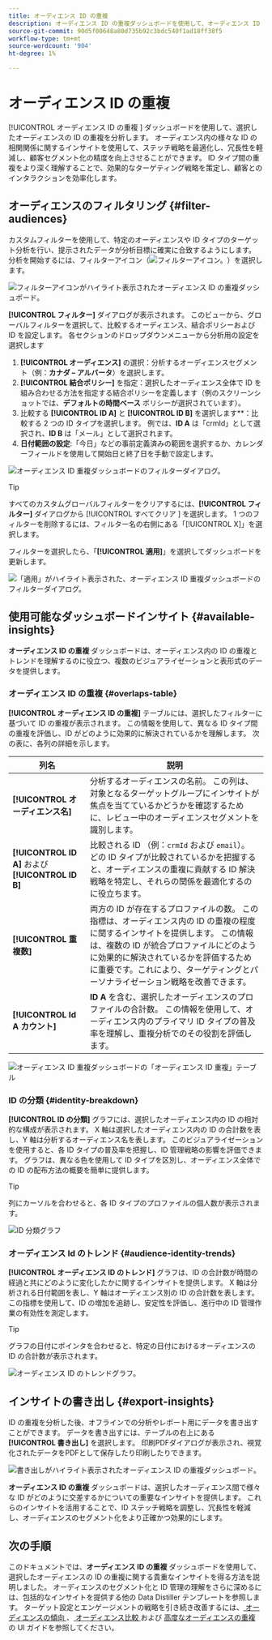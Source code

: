 ```yaml
---
title: オーディエンス ID の重複
description: オーディエンス ID の重複ダッシュボードを使用して、オーディエンス ID の重複を分析する方法を説明します。 オーディエンスをフィルタリングし、結合ポリシーを指定し、ID 関係を調べて、データ駆動型の決定を行います。
source-git-commit: 90d5f00648a80d735b92c3bdc540f1ad18ff38f5
workflow-type: tm+mt
source-wordcount: '904'
ht-degree: 1%

---
```


# オーディエンス ID の重複

[!UICONTROL  オーディエンス ID の重複 ] ダッシュボードを使用して、選択したオーディエンスの ID の重複を分析します。 オーディエンス内の様々な ID の相関関係に関するインサイトを使用して、ステッチ戦略を最適化し、冗長性を軽減し、顧客セグメント化の精度を向上させることができます。 ID タイプ間の重複をより深く理解することで、効果的なターゲティング戦略を策定し、顧客とのインタラクションを効率化します。

## オーディエンスのフィルタリング {#filter-audiences}

カスタムフィルターを使用して、特定のオーディエンスや ID タイプのターゲット分析を行い、提示されたデータが分析目標に確実に合致するようにします。 分析を開始するには、フィルターアイコン（![ フィルターアイコン。](../../../images/icons/filter-icon-white.png)）を選択します。

![ フィルターアイコンがハイライト表示されたオーディエンス ID の重複ダッシュボード。](../../images/sql-insights-query-pro-mode/templates/audience-identity-overlaps-filter-icon.png)

**[!UICONTROL フィルター]** ダイアログが表示されます。 このビューから、グローバルフィルターを選択して、比較するオーディエンス、結合ポリシーおよび ID を設定します。 各セクションのドロップダウンメニューから分析用の設定を選択します

1. **[!UICONTROL オーディエンス]** の選択：分析するオーディエンスセグメント（例：**カナダ – アルバータ**）を選択します。
2. **[!UICONTROL 結合ポリシー]** を指定：選択したオーディエンス全体で ID を組み合わせる方法を指定する結合ポリシーを定義します（例のスクリーンショットでは、**デフォルトの時間ベース** ポリシーが選択されています）。
3. 比較する **[!UICONTROL ID A]** と **[!UICONTROL ID B]** を選択します**：比較する 2 つの ID タイプを選択します。 例では、**ID A** は「crmId」として選択され、**ID B** は「メール」として選択されます。
4. **日付範囲の設定**:「今日」などの事前定義済みの範囲を選択するか、カレンダーフィールドを使用して開始日と終了日を手動で設定します。

![ オーディエンス ID 重複ダッシュボードのフィルターダイアログ。](../../images/sql-insights-query-pro-mode/templates/audience-identity-overlaps-filters-dialog.png)

>[!TIP]
>
>すべてのカスタムグローバルフィルターをクリアするには、**[!UICONTROL フィルター]** ダイアログから [!UICONTROL  すべてクリア ] を選択します。 1 つのフィルターを削除するには、フィルター名の右側にある「[!UICONTROL X]」を選択します。

フィルターを選択したら、「**[!UICONTROL 適用]**」を選択してダッシュボードを更新します。

![ 「適用」がハイライト表示された、オーディエンス ID 重複ダッシュボードのフィルターダイアログ。](../../images/sql-insights-query-pro-mode/templates/audience-identity-overlaps-apply-filters.png)

## 使用可能なダッシュボードインサイト {#available-insights}

**オーディエンス ID の重複** ダッシュボードは、オーディエンス内の ID の重複とトレンドを理解するのに役立つ、複数のビジュアライゼーションと表形式のデータを提供します。

### オーディエンス ID の重複 {#overlaps-table}

**[!UICONTROL オーディエンス ID の重複]** テーブルには、選択したフィルターに基づいて ID の重複が表示されます。 この情報を使用して、異なる ID タイプ間の重複を評価し、ID がどのように効果的に解決されているかを理解します。 次の表に、各列の詳細を示します。

| 列名 | 説明 |
|-----------------|-------------------------------|
| **[!UICONTROL オーディエンス名]** | 分析するオーディエンスの名前。 この列は、対象となるターゲットグループにインサイトが焦点を当てているかどうかを確認するために、レビュー中のオーディエンスセグメントを識別します。 |
| **[!UICONTROL ID A]** および **[!UICONTROL ID B]** | 比較される ID （例：`crmId` および `email`）。 どの ID タイプが比較されているかを把握すると、オーディエンスの重複に貢献する ID 解決戦略を特定し、それらの関係を最適化するのに役立ちます。 |
| **[!UICONTROL 重複数]** | 両方の ID が存在するプロファイルの数。 この指標は、オーディエンス内の ID の重複の程度に関するインサイトを提供します。 この情報は、複数の ID が統合プロファイルにどのように効果的に解決されているかを評価するために重要です。これにより、ターゲティングとパーソナライゼーション戦略を改善できます。 |
| **[!UICONTROL Id A カウント]** | **ID A** を含む、選択したオーディエンスのプロファイルの合計数。 この情報を使用して、オーディエンス内のプライマリ ID タイプの普及率を理解し、重複分析でのその役割を評価します。 |

![ オーディエンス ID 重複ダッシュボードの「オーディエンス ID 重複」テーブル ](../../images/sql-insights-query-pro-mode/templates/audience-identity-overlaps-chart.png)

### ID の分類 {#identity-breakdown}

**[!UICONTROL ID の分類]** グラフには、選択したオーディエンス内の ID の相対的な構成が表示されます。 X 軸は選択したオーディエンス内の ID の合計数を表し、Y 軸は分析するオーディエンス名を表します。 このビジュアライゼーションを使用すると、各 ID タイプの普及率を把握し、ID 管理戦略の影響を評価できます。 グラフは、異なる色を使用して ID タイプを区別し、オーディエンス全体での ID の配布方法の概要を簡単に提供します。

>[!TIP]
>
>列にカーソルを合わせると、各 ID タイプのプロファイルの個人数が表示されます。

![ID 分類グラフ ](../../images/sql-insights-query-pro-mode/templates/identity-breakdown-chart.png)

### オーディエンス Id のトレンド {#audience-identity-trends}

**[!UICONTROL オーディエンス ID のトレンド]** グラフは、ID の合計数が時間の経過と共にどのように変化したかに関するインサイトを提供します。 X 軸は分析される日付範囲を表し、Y 軸はオーディエンス別の ID の合計数を表します。 この指標を使用して、ID の増加を追跡し、安定性を評価し、進行中の ID 管理作業の有効性を測定します。

>[!TIP]
>
>グラフの日付にポインタを合わせると、特定の日付におけるオーディエンスの ID の合計数が表示されます。

![ オーディエンス ID のトレンドグラフ。](../../images/sql-insights-query-pro-mode/templates/audience-identity-trends-chart.png)

## インサイトの書き出し {#export-insights}

ID の重複を分析した後、オフラインでの分析やレポート用にデータを書き出すことができます。 データを書き出すには、テーブルの右上にある **[!UICONTROL 書き出し]** を選択します。 印刷PDFダイアログが表示され、視覚化されたデータをPDFとして保存したり印刷したりできます。

![ 書き出しがハイライト表示されたオーディエンス ID の重複ダッシュボード。](../../images/sql-insights-query-pro-mode/templates/audience-identity-overlaps-export.png)

**オーディエンス ID の重複** ダッシュボードは、選択したオーディエンス間で様々な ID がどのように交差するかについての重要なインサイトを提供します。 これらのインサイトを活用することで、ID ステッチ戦略を調整し、冗長性を軽減し、オーディエンスのセグメント化をより正確かつ効果的にします。

## 次の手順

このドキュメントでは、**オーディエンス ID の重複** ダッシュボードを使用して、選択したオーディエンスの ID の重複に関する貴重なインサイトを得る方法を説明しました。 オーディエンスのセグメント化と ID 管理の理解をさらに深めるには、包括的なインサイトを提供する他の Data Distiller テンプレートを参照します。 ターゲット設定とエンゲージメントの戦略を引き続き改善するには、[ オーディエンスの傾向 ](./trends.md)、[ オーディエンス比較 ](./comparison.md) および [ 高度なオーディエンスの重複 ](./overlaps.md) の UI ガイドを参照してください。

